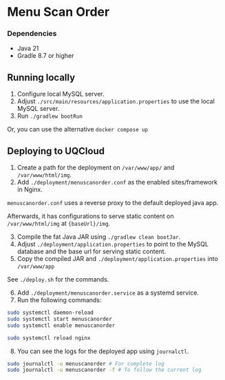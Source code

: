# Menu Scan Order

### Dependencies

- Java 21
- Gradle 8.7 or higher

## Running locally

1. Configure local MySQL server.
2. Adjust `./src/main/resources/application.properties` to use the local MySQL server.
3. Run `./gradlew bootRun`

Or, you can use the alternative `docker compose up`

## Deploying to UQCloud

1. Create a path for the deployment on `/var/www/app/` and `/var/www/html/img`.
2. Add `./deployment/menuscanorder.conf` as the enabled sites/framework in Nginx.

`menuscanorder.conf` uses a reverse proxy to the default deployed java app.

Afterwards, it has configurations to serve static content on `/var/www/html/img` at 
`{baseUrl}/img`.

3. Compile the fat Java JAR using `./gradlew clean bootJar`.
4. Adjust `./deployment/application.properties` to point to the MySQL database and the base url for serving static content. 
5. Copy the compiled JAR and `./deployment/application.properties` into `/var/www/app`

See `./deploy.sh` for the commands.

6. Add `./deployment/menuscanorder.service` as a systemd service.
7. Run the following commands:

```bash
sudo systemctl daemon-reload
sudo systemctl start menuscanorder
sudo systemctl enable menuscanorder

sudo systemctl reload nginx
```

8. You can see the logs for the deployed app using `journalctl`.

```bash
sudo journalctl -u menuscanorder # For complete log
sudo journalctl -u menuscanorder -f # To follow the current log
```
